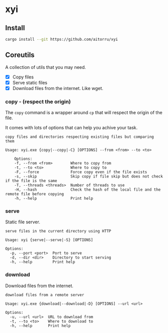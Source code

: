 # xyi

## Install

```bash
cargo install --git https://github.com/aitorru/xyi
```

## Coreutils

A collection of utils that you may need.

- [x] Copy files
- [x] Serve static files
- [x] Download files from the internet. Like wget.

### copy - (respect the origin)

The `copy` command is a wrapper around `cp` that will respect the origin of the file.

It comes with lots of options that can help you achive your task.

```
copy files and directories respecting existing files but comparing them

Usage: xyi.exe {copy|--copy|-C} [OPTIONS] --from <from> --to <to>

    Options:
    -f, --from <from>        Where to copy from
    -t, --to <to>            Where to copy to
    -F, --force              Force copy even if the file exists
    -s, --skip               Skip copy if file skip but does not check if the file is the same
    -T, --threads <threads>  Number of threads to use
    -H, --hash               Check the hash of the local file and the remote file before copying
    -h, --help               Print help

```

### serve

Static file server.

```
serve files in the current directory using HTTP

Usage: xyi {serve|--serve|-S} [OPTIONS]

Options:
  -p, --port <port>  Port to serve
  -d, --dir <dir>    Directory to start serving
  -h, --help         Print help
```

### download

Download files from the internet.

```
download files from a remote server

Usage: xyi.exe {download|--download|-D} [OPTIONS] --url <url>

Options:
  -u, --url <url>  URL to download from
  -t, --to <to>    Where to download to
  -h, --help       Print help
```


